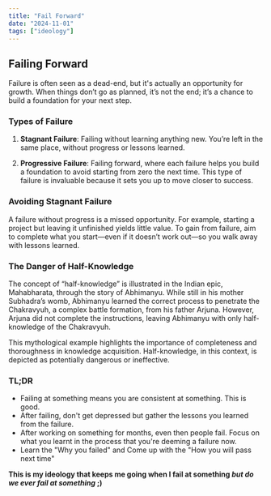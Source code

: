 ```yaml
---
title: "Fail Forward"  
date: "2024-11-01"  
tags: ["ideology"]
---
```


## Failing Forward

Failure is often seen as a dead-end, but it's actually an opportunity for growth. When things don’t go as planned, it’s not the end; it’s a chance to build a foundation for your next step.

### Types of Failure

1. **Stagnant Failure**: Failing without learning anything new. You’re left in the same place, without progress or lessons learned.
   
2. **Progressive Failure**: Failing forward, where each failure helps you build a foundation to avoid starting from zero the next time. This type of failure is invaluable because it sets you up to move closer to success.

### Avoiding Stagnant Failure

A failure without progress is a missed opportunity. For example, starting a project but leaving it unfinished yields little value. To gain from failure, aim to complete what you start—even if it doesn’t work out—so you walk away with lessons learned.

### The Danger of Half-Knowledge

The concept of “half-knowledge” is illustrated in the Indian epic, Mahabharata, through the story of Abhimanyu. While still in his mother Subhadra’s womb, Abhimanyu learned the correct process to penetrate the Chakravyuh, a complex battle formation, from his father Arjuna. However, Arjuna did not complete the instructions, leaving Abhimanyu with only half-knowledge of the Chakravyuh.

This mythological example highlights the importance of completeness and thoroughness in knowledge acquisition. Half-knowledge, in this context, is depicted as potentially dangerous or ineffective.

### TL;DR

- Failing at something means you are consistent at something. This is good.
- After failing, don't get depressed but gather the lessons you learned from the failure. 
- After working on something for months, even then people fail. Focus on what you learnt in the process that you're deeming a failure now. 
- Learn the "Why you failed" and Come up with the "How you will pass next time"

**This is my ideology that keeps me going when I fail at something *but do we ever fail at something* ;)**
